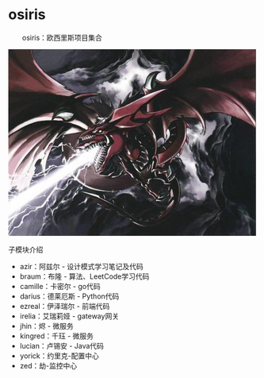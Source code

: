 # osiris
&emsp;&emsp;osiris：欧西里斯项目集合

![](osiris.jpeg)

子模块介绍

- azir：阿兹尔 - 设计模式学习笔记及代码
- braum：布隆 - 算法、LeetCode学习代码
- camille：卡密尔 - go代码
- darius：德莱厄斯 - Python代码
- ezreal：伊泽瑞尔 - 前端代码
- irelia：艾瑞莉娅 - gateway网关
- jhin：烬 - 微服务
- kingred：千珏 - 微服务
- lucian：卢锡安 - Java代码
- yorick：约里克-配置中心
- zed：劫-监控中心
